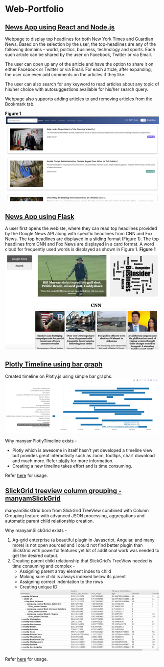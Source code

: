 # Web-Portfolio

## [News App using React and Node.js](https://github.com/mounicanaidu/Web-Portfolio/tree/master/NewsApp-React)

Webpage to display top headlines for both New York Times and Guardian News. Based on the selection by the user, the top-headlines are any of the following domains – world, politics, business, technology and sports. Each such article can be shared by the user on Facebook, Twitter or via Email. 

The user can open up any of the article and have the option to share it on either Facebook or Twitter or via Email. For each article, after expanding, the user can even add comments on the articles if they like.

The user can also search for any keyword to read articles about any topic of his/her choice with autosuggestions available for his/her search query.

Webpage also supports adding articles to and removing articles from the Bookmark tab. 

**Figure 1**
![Image of landing page](https://github.com/mounicanaidu/Web-Portfolio/blob/master/NewsApp-React/images/1.PNG)


## [News App using Flask](http://reactnewsapplication-env-1.eba-ih2umy3u.us-east-1.elasticbeanstalk.com/)

A user first opens the webiste, where they can read top headlines provided by the Google News API along with specific headlines from CNN and Fox News. The top headlines are displayed in a sliding format (Figure 1). The top headlines from CNN and Fox News are displayed in a card format. A word cloud for frequently used words is displayed as shown in Figure 1.
**Figure 1**
![Image of landing page](https://github.com/mounicanaidu/Web-Portfolio/blob/master/NewsApp-Flask/images/1.PNG)

## [Plotly Timeline using bar graph](https://github.com/mounicanaidu/manyamPlotlyTimeline)

Created timeline on Plotly.js using simple bar graphs.
![alt text](https://github.com/mounicanaidu/manyamPlotlyTimeline/blob/master/screenshots/screenshot-01.png)

Why manyamPlotlyTimeline exists -

   * Plotly which is awesome in itself hasn't yet developed a timeline view but provides great interactivity such as zoom, tootlips, chart download and much more. Refer [plotly](https://plotly.com/javascript/) for more information.
   * Creating a new timeline takes effort and is time consuming.
   
Refer [here](https://github.com/mounicanaidu/manyamPlotlyTimeline) for usage.

## [SlickGrid treeview column grouping - manyamSlickGrid](https://github.com/mounicanaidu/Web-Portfolio/tree/master/SlickGrid-TreeView-Column-Grouping)

manyamSlickGrid born from SlickGrid TreeView combined with Column Grouping feature with advanced JSON processing, aggregations and automatic parent child relationship creation.

Why manyamSlickGrid exists - 
1. Ag-grid enterprise (a beautiful plugin in Javascript, Angular, and many more) is not open sourced and I could not find better plugin than SlickGrid with powerful features yet lot of additional work was needed to get the desired output.
2. Creating parent child relationship that SlickGrid's TreeView needed is time consuming and complex - 
    * Assigning parent array element index to child
    * Making sure child is always indexed below its parent
    * Assigning correct indentation to the rows
    * Creating unique ID
![Image of plugin output](https://github.com/mounicanaidu/Web-Portfolio/blob/master/SlickGrid-TreeView-Column-Grouping/screenshots/screenshot-01.PNG)

Refer [here](https://github.com/mounicanaidu/Web-Portfolio/tree/master/SlickGrid-TreeView-Column-Grouping) for usage.
